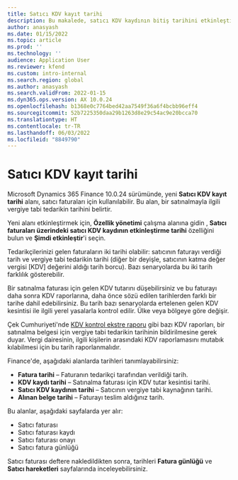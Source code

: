 ```yaml
---
title: Satıcı KDV kayıt tarihi
description: Bu makalede, satıcı KDV kaydının bitiş tarihini etkinleştirme özelliği hakkında bilgi sağlanmaktadır
author: anasyash
ms.date: 01/15/2022
ms.topic: article
ms.prod: ''
ms.technology: ''
audience: Application User
ms.reviewer: kfend
ms.custom: intro-internal
ms.search.region: global
ms.author: anasyash
ms.search.validFrom: 2022-01-15
ms.dyn365.ops.version: AX 10.0.24
ms.openlocfilehash: b1368e0c7764bed42aa7549f36a6f4bcbb96eff4
ms.sourcegitcommit: 52b7225350daa29b1263d8e29c54ac9e20bcca70
ms.translationtype: HT
ms.contentlocale: tr-TR
ms.lasthandoff: 06/03/2022
ms.locfileid: "8849790"
---
```

# <a name="date-of-vendor-vat-register"></a>Satıcı KDV kayıt tarihi

Microsoft Dynamics 365 Finance 10.0.24 sürümünde, yeni **Satıcı KDV kayıt tarihi** alanı, satıcı faturaları için kullanılabilir. Bu alan, bir satınalmayla ilgili vergiye tabi tedarikin tarihini belirtir.

Yeni alanı etkinleştirmek için, **Özellik yönetimi** çalışma alanına gidin , **Satıcı faturaları üzerindeki satıcı KDV kaydının etkinleştirme tarihi** özelliğini bulun ve **Şimdi etkinleştir**'i seçin.

Tedarikçilerinizi gelen faturaların iki tarihi olabilir: satıcının faturayı verdiği tarih ve vergiye tabi tedarikin tarihi (diğer bir deyişle, satıcının katma değer vergisi [KDV] değerini aldığı tarih borcu). Bazı senaryolarda bu iki tarih farklılık gösterebilir.

Bir satınalma faturası için gelen KDV tutarını düşebilirsiniz ve bu faturayı daha sonra KDV raporlarına, daha önce sözü edilen tarihlerden farklı bir tarihe dahil edebilirsiniz. Bu tarih bazı senaryolarda ertelenen gelen KDV kesintisi ile ilgili yerel yasalarla kontrol edilir. Ülke veya bölgeye göre değişir.

Çek Cumhuriyeti'nde [KDV kontrol ekstre raporu](emea-cze-vat-declaration-tax-declaration-model.md#vat-control-statement) gibi bazı KDV raporları, bir satınalma belgesi için vergiye tabi tedarikin tarihinin bildirilmesine gerek duyar. Vergi dairesinin, ilgili kişilerin arasındaki KDV raporlamasını mutabık kılabilmesi için bu tarih raporlanmalıdır.

Finance'de, aşağıdaki alanlarda tarihleri tanımlayabilirsiniz:

- **Fatura tarihi** – Faturanın tedarikçi tarafından verildiği tarih.
- **KDV kaydı tarihi** – Satınalma faturası için KDV tutar kesintisi tarihi.
- **Satıcı KDV kaydının tarihi** – Satıcının vergiye tabi kaynağının tarihi.
- **Alınan belge tarihi** – Faturayı teslim aldığınız tarih.

Bu alanlar, aşağıdaki sayfalarda yer alır:

- Satıcı faturası
- Satıcı faturası kaydı
- Satıcı faturası onayı
- Satıcı fatura günlüğü

Satıcı faturası deftere nakledildikten sonra, tarihleri **Fatura günlüğü** ve **Satıcı hareketleri** sayfalarında inceleyebilirsiniz.
